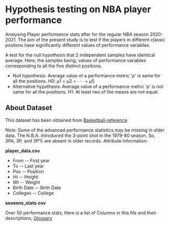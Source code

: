 # Hypothesis testing on NBA player performance
Analysing Player performance stats after for the regular NBA season 2020-2021. The aim of the present study is to test if the players in different classic postions have significantly different values of performance variables.

A test for the null hypothesis that 2 independent samples have identical average. Here, the samples being, values of performance variables corresponding to all the five distinct positions.

* Null hypothesis: Average value of a performance metric 'p' is same for all the positions.
H0: μ1 = μ2 = · · · = μ5
* Alternative hypothesis: Average value of a performance metric 'p' is not same for all the positions.
H1: At least two of the means are not equal.

## About Dataset

This dataset has been obtained from [Basketball-reference](https://www.basketball-reference.com/)

Note:
Some of the advanced performance statistics may be missing in older data.
The N.B.A. introduced the 3-point shot in the 1979-80 season. So, 3PA, 3P, and 3P% are absent in older records.
Attribute Information:

**player_data.csv**

* From -- First year
* To -- Last year
* Pos -- Position
* Ht -- Height
* Wt -- Weight
* Birth Date -- Birth Date
* Colleges -- College

**seasons_stats.csv**

Over 50 performance stats,
Here is a list of Columns in this file and their descriptions, [Glossary](https://www.basketball-reference.com/about/glossary.html)
